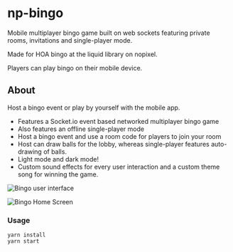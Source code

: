 # np-bingo

Mobile multiplayer bingo game built on web sockets featuring private rooms, invitations and single-player mode.

Made for HOA bingo at the liquid library on nopixel.

Players can play bingo on their mobile device.

## About

Host a bingo event or play by yourself with the mobile app.
- Features a Socket.io event based networked multiplayer bingo game
- Also features an offline single-player mode
- Host a bingo event and use a room code for players to join your room
- Host can draw balls for the lobby, whereas single-player features auto-drawing of balls.
- Light mode and dark mode!
- Custom sound effects for every user interaction and a custom theme song for winning the game.

![Bingo user interface](https://imgur.com/gUvcFqU.jpg "The game board user interface.")

![Bingo Home Screen](https://imgur.com/n7ulJSK.jpg "Bingo Home Screen")

### Usage

    yarn install
    yarn start
